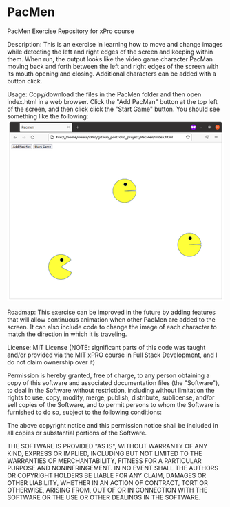 # PacMen
PacMen Exercise Repository for xPro course

Description: This is an exercise in learning how to move and change images while detecting the left and right edges of the screen and keeping within them. When run, the output looks like the video game character PacMan moving back and forth between the left and right edges of the screen with its mouth opening and closing. Additional characters can be added with a button click.

Usage: Copy/download the files in the PacMen folder and then open index.html in a web browser. Click the "Add PacMan" button at the top left of the screen, and then click click the "Start Game" button. You should see something like the following:
<br/>
<img src="./pacmen.png" />

Roadmap: This exercise can be improved in the future by adding features that will allow continuous animation when other PacMen are added to the screen. It can also include code to change the image of each character to match the direction in which it is traveling.

License: MIT License (NOTE: significant parts of this code was taught and/or provided via the MIT xPRO course in Full Stack Development, and I do not claim ownership over it)

Permission is hereby granted, free of charge, to any person obtaining a copy
of this software and associated documentation files (the "Software"), to deal
in the Software without restriction, including without limitation the rights
to use, copy, modify, merge, publish, distribute, sublicense, and/or sell
copies of the Software, and to permit persons to whom the Software is
furnished to do so, subject to the following conditions:

The above copyright notice and this permission notice shall be included in all
copies or substantial portions of the Software.

THE SOFTWARE IS PROVIDED "AS IS", WITHOUT WARRANTY OF ANY KIND, EXPRESS OR
IMPLIED, INCLUDING BUT NOT LIMITED TO THE WARRANTIES OF MERCHANTABILITY,
FITNESS FOR A PARTICULAR PURPOSE AND NONINFRINGEMENT. IN NO EVENT SHALL THE
AUTHORS OR COPYRIGHT HOLDERS BE LIABLE FOR ANY CLAIM, DAMAGES OR OTHER
LIABILITY, WHETHER IN AN ACTION OF CONTRACT, TORT OR OTHERWISE, ARISING FROM,
OUT OF OR IN CONNECTION WITH THE SOFTWARE OR THE USE OR OTHER DEALINGS IN THE
SOFTWARE.
